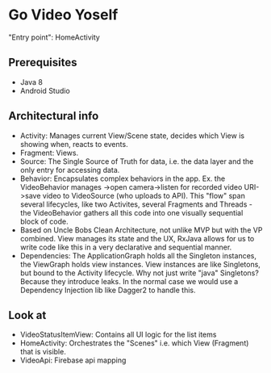 # Go Video Yoself
"Entry point": HomeActivity  

## Prerequisites
* Java 8
* Android Studio

## Architectural info
* Activity: Manages current View/Scene state, decides which View is showing when, reacts to events.
* Fragment: Views.
* Source: The Single Source of Truth for data, i.e. the data layer and the only entry for accessing data.
* Behavior: Encapsulates complex behaviors in the app. Ex. the VideoBehavior manages ->open camera->listen for recorded video URI->save video to VideoSource (who uploads to API). This "flow" span several lifecycles, like two Activites, several Fragments and Threads - the VideoBehavior gathers all this code into one visually sequential block of code.
* Based on Uncle Bobs Clean Architecture, not unlike MVP but with the VP combined. View manages its state and the UX, RxJava allows for us to write code like this in a very declarative and sequential manner. 
* Dependencies: The ApplicationGraph holds all the Singleton instances, the ViewGraph holds view instances. View instances are like Singletons, but bound to the Activity lifecycle. Why not just write "java" Singletons? Because they introduce leaks. In the normal case we would use a Dependency Injection lib like Dagger2 to handle this.

## Look at
* VideoStatusItemView: Contains all UI logic for the list items
* HomeActivity: Orchestrates the "Scenes" i.e. which View (Fragment) that is visible.
* VideoApi: Firebase api mapping
